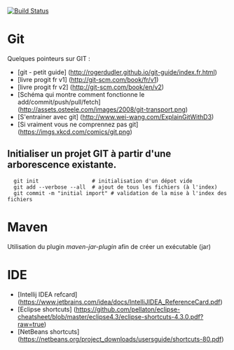 [![Build Status](https://travis-ci.org/lmazardo/bataille_navale.svg?branch=master)](https://travis-ci.org/lmazardo/bataille_navale)


Git
===
Quelques pointeurs sur GIT :
 * [git - petit guide] (http://rogerdudler.github.io/git-guide/index.fr.html)
 * [livre progit fr v1] (http://git-scm.com/book/fr/v1)
 * [livre progit fr v2] (http://git-scm.com/book/en/v2)
 * [Schéma qui montre comment fonctionne le add/commit/push/pull/fetch] (http://assets.osteele.com/images/2008/git-transport.png)
 * [S'entrainer avec git] (http://www.wei-wang.com/ExplainGitWithD3)
 * [Si vraiment vous ne comprennez pas git] (https://imgs.xkcd.com/comics/git.png)
 
Initialiser un projet GIT à partir d'une arborescence existante.
----------------------------------------------------------------
```
  git init                 # initialisation d'un dépot vide
  git add --verbose --all  # ajout de tous les fichiers (à l'index)
  git commit -m "initial import" # validation de la mise à l'index des fichiers
```

Maven
=====
Utilisation du plugin *maven-jar-plugin* afin de créer un exécutable (jar)

IDE
===
 * [Intellij IDEA refcard] (https://www.jetbrains.com/idea/docs/IntelliJIDEA_ReferenceCard.pdf)
 * [Eclipse shortcuts] (https://github.com/pellaton/eclipse-cheatsheet/blob/master/eclipse4.3/eclipse-shortcuts-4.3.0.pdf?raw=true)
 * [NetBeans shortcuts] (https://netbeans.org/project_downloads/usersguide/shortcuts-80.pdf)
 
